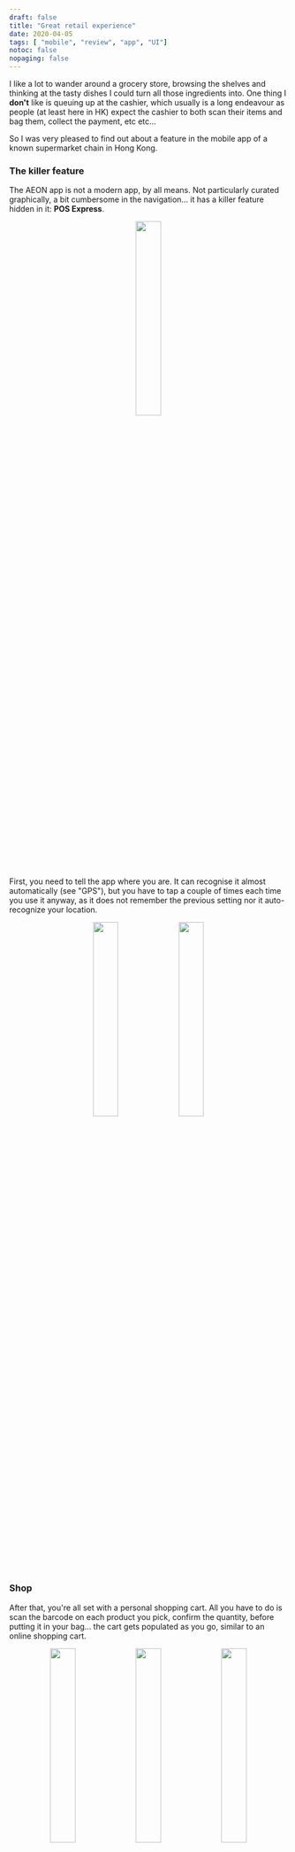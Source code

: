 ```yaml
---
draft: false
title: "Great retail experience"
date: 2020-04-05
tags: [ "mobile", "review", "app", "UI"]
notoc: false
nopaging: false
---
```


I like a lot to wander around a grocery store, browsing the shelves and thinking at the tasty dishes I could turn all those ingredients into.
One thing I **don't** like is queuing up at the cashier, which usually is a long endeavour as people (at least here in HK) expect the cashier to both scan their items and bag them, collect the payment, etc etc...

So I was very pleased to find out about a feature in the mobile app of a known supermarket chain in Hong Kong.

### The killer feature

The AEON app is not a modern app, by all means. Not particularly curated graphically, a bit cumbersome in the navigation... it has a killer feature hidden in it: **POS Express**.

<div align="center">
	<img src="/aeonapp15.jpg" style="display: inline;" width="30%" />
</div>

First, you need to tell the app where you are. It can recognise it almost automatically (see "GPS"), but you have to tap a couple of times each time you use it anyway, as it does not remember the previous setting nor it auto-recognize your location.

<div align="center">
	<img src="/aeonapp14.jpg" style="display: inline;" width="30%" />
	<img src="/aeonapp13.jpg" style="display: inline;" width="30%" />
</div>

### Shop

After that, you're all set with a personal shopping cart. All you have to do is scan the barcode on each product you pick, confirm the quantity, before putting it in your bag... the cart gets populated as you go, similar to an online shopping cart.

<div align="center">
	<img src="/aeonapp2.jpg" style="display: inline;" width="30%" />
	<img src="/aeonapp3.jpg" style="display: inline;" width="30%" />
	<img src="/aeonapp4.jpg" style="display: inline;" width="30%" />
</div>

It works for all products in this big department store-like chain, not only in the supermarket. It works on fresh produce too, which is not bagged and does not have a specific barcode.

Sometimes the app takes a while to communicate with the server after a barcode scan. It doesn't help that the 4G reception is very poor inside the shopping mall, and that the in-store wifi is weak in some corners... you may find yourself in front of the dairy isle looking at this message quite often :)
Lesson learned... better in-store wifi, and beef up those servers!

<div align="center">
	<img src="/aeonapp12.jpg" style="display: inline;" width="30%" />
</div>


### Checkout

When you're done with your shopping, and all your grocery are already bagged and ready to go, you can tap on the "checkout" button (the cart icon), confirm the order, and you are presented with a number of e-payments options:

<div align="center">
	<img src="/aeonapp6.jpg" style="display: inline;" width="30%" />
	<img src="/aeonapp5.jpg" style="display: inline;" width="30%" />
</div>

You select one (in my case, I chose one of the e-wallets options, so I am being redirected to the wallet app installed on my phone - and warned as such), and in a couple of clicks you see a confirmation screen... which _looks_ like a receipt, but it's not quite one (more below).

<div align="center">
	<img src="/aeonapp7.jpg" style="display: inline;" width="30%" />
	<img src="/aeonapp8.png" style="display: inline;" width="30%" />
	<img src="/aeonapp10.png" style="display: inline;" width="30%" />
</div>


### e-Receipts?

Although one can pay online, there is always the option to go to the self-checkout counters (the "In-store payment" option), scan a QR code from the app (identifying your shopping cart), and pay using all payments methods available in store (on top of all cards that you can use online, just Octopus card).

I am sure one could just walk out of the door with its grocery after paying online, and be all set, and the payment confirmation screen looks a lot like a valid receipt... <br />
...but you may want to drop by the self-service kiosks and print that paper receipt just in case, because...

### Even better if

Not all departments cash registers are linked up with the new app. If I buy anything in the non-supermarket area and want to exchange/refund, I have to go to the service center and get a printed receipt first. Most cash register in the store can't recognize/scan the barcode of the in-app "receipt", and the staff claims that what I see in the app screen is not a valid receipt. Maybe just a staff training issue, perhaps? Something to look into.

### In summary

Absolutely killer feature inside an otherwise unassuming app! <br />
I love that I can just shop at my own pace, and when I'm done, pay with a couple of clicks on my way out, without having to queue. <br />
The suggested improvements (e-receipts recognized storewide, wifi connectivity, infrastructure capacity) do not detract from what is a fantastic experience... AEON won a loyal customer here! :)